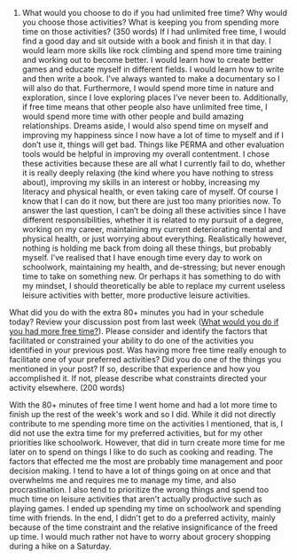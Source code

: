 1. What would you choose to do if you had unlimited free time? Why would you choose those activities? What is keeping you from spending more time on those activities? (350 words)
If I had unlimited free time, I would find a good day and sit outside with a book and finish it in that day. I would learn more skills like rock climbing and spend more time training and working out to become better. I would learn how to create better games and educate myself in different fields. I would learn how to write and then write a book. I’ve always wanted to make a documentary so I will also do that. Furthermore, I would spend more time in nature and exploration, since I love exploring places I’ve never been to. Additionally, if free time means that other people also have unlimited free time, I would spend more  time with other people and build amazing relationships. Dreams aside, I would also spend time on myself and improving my happiness since I now have a lot of time to myself and if I don’t use it, things will get bad. Things like PERMA and other evaluation tools would be helpful in improving my overall contentment. I chose these activities because these are all what I currently fail to do, whether it is really deeply relaxing (the kind where you have nothing to stress about), improving my skills in an interest or hobby, increasing my literacy and physical health, or even taking care of myself. Of course I know that I can do it now, but there are just too many priorities now. To answer the last question, I can’t be doing all these activities since I have different responsibilities, whether it is related to my pursuit of a degree, working on my career, maintaining my current deteriorating mental and physical health, or just worrying about everything. Realistically however, nothing is holding me back from doing all these things, but probably myself. I’ve realised that I have enough time every day to work on schoolwork, maintaining my health, and de-stressing; but never enough time to take on something new. Or perhaps it has something to do with my mindset, I should theoretically be able to replace my current useless leisure activities with better, more productive leisure activities.

What did you do with the extra 80+ minutes you had in your schedule today? Review your discussion post from last week ([What would you do if you had more free time?](https://utah.instructure.com/courses/884226/discussion_topics/6061678 "What would you do if you had more free time?")). Please consider and identify the factors that facilitated or constrained your ability to do one of the activities you identified in your previous post. Was having more free time really enough to facilitate one of your preferred activities? Did you do one of the things you mentioned in your post? If so, describe that experience and how you accomplished it. If not, please describe what constraints directed your activity elsewhere. (200 words)

With the 80+ minutes of free time I went home and had a lot more time to finish up the rest of the week's work and so I did. While it did not directly contribute to me spending more time on the activities I mentioned, that is, I did not use the extra time for my preferred activities, but for my other priorities like schoolwork. However, that did in turn create more time for me later on to spend on things I like to do such as cooking and reading. The factors that effected me the most are probably time management and poor decision making. I tend to have a lot of things going on at once and that overwhelms me and requires me to manage my time, and also procrastination. I also tend to prioritize the wrong things and spend too much time on leisure activities that aren't actually productive such as playing games. I ended up spending my time on schoolwork and spending time with friends. In the end, I didn't get to do a preferred activity, mainly because of the time constraint and the relative insignificance of the freed up time. I would much rather not have to worry about grocery shopping during a hike on a Saturday.